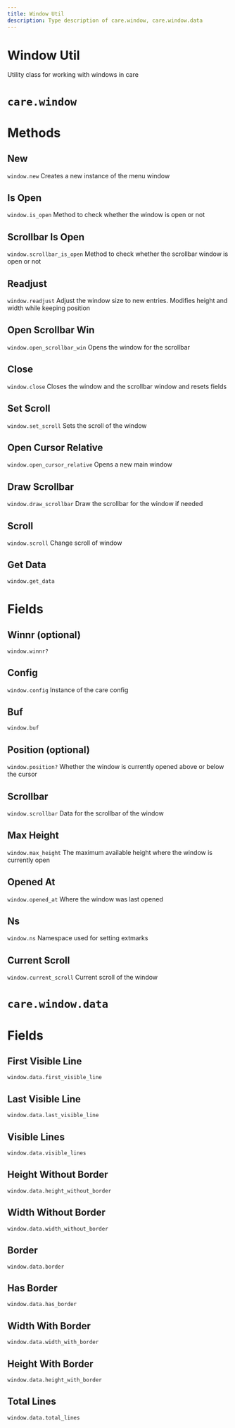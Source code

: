 ```yaml
---
title: Window Util
description: Type description of care.window, care.window.data
---
```


# Window Util

Utility class for working with windows in care
# `care.window`

# Methods

## New
`window.new`
Creates a new instance of the menu window

## Is Open
`window.is_open`
Method to check whether the window is open or not

## Scrollbar Is Open
`window.scrollbar_is_open`
Method to check whether the scrollbar window is open or not

## Readjust
`window.readjust`
Adjust the window size to new entries. Modifies height and width while keeping position

## Open Scrollbar Win
`window.open_scrollbar_win`
Opens the window for the scrollbar

## Close
`window.close`
Closes the window and the scrollbar window and resets fields

## Set Scroll
`window.set_scroll`
Sets the scroll of the window

## Open Cursor Relative
`window.open_cursor_relative`
Opens a new main window

## Draw Scrollbar
`window.draw_scrollbar`
Draw the scrollbar for the window if needed

## Scroll
`window.scroll`
Change scroll of window

## Get Data
`window.get_data`

# Fields

## Winnr (optional)
`window.winnr?`


## Config
`window.config`
Instance of the care config

## Buf
`window.buf`


## Position (optional)
`window.position?`
Whether the window is currently opened above or below the cursor

## Scrollbar
`window.scrollbar`
Data for the scrollbar of the window

## Max Height
`window.max_height`
The maximum available height where the window is currently open

## Opened At
`window.opened_at`
Where the window was last opened

## Ns
`window.ns`
Namespace used for setting extmarks

## Current Scroll
`window.current_scroll`
Current scroll of the window


# `care.window.data`

# Fields

## First Visible Line
`window.data.first_visible_line`


## Last Visible Line
`window.data.last_visible_line`


## Visible Lines
`window.data.visible_lines`


## Height Without Border
`window.data.height_without_border`


## Width Without Border
`window.data.width_without_border`


## Border
`window.data.border`


## Has Border
`window.data.has_border`


## Width With Border
`window.data.width_with_border`


## Height With Border
`window.data.height_with_border`


## Total Lines
`window.data.total_lines`
